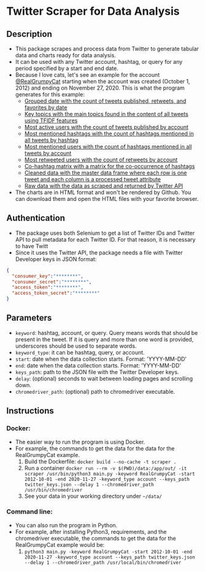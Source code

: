 # Twitter Scraper for Data Analysis

## Description
- This package scrapes and process data from Twitter to generate tabular data and charts ready for data analysis.
- It can be used with any Twitter account, hashtag, or query for any period specified by a start and end date.
- Because I love cats, let's see an example for the account [@RealGrumpyCat](https://twitter.com/RealGrumpyCat) starting when the account was created (October 1, 2012) and ending on November 27, 2020. This is what the program generates for this example:
  - [Grouped date with the count of tweets published, retweets, and favorites by date](https://github.com/Sayalave/twitter_scrapper/blob/master/example_output/realgrumpycat/grouped_date)
  - [Key topics with the main topics found in the content of all tweets using TFIDF features](https://github.com/Sayalave/twitter_scrapper/blob/master/example_output/realgrumpycat/key_topics)
  - [Most active users with the count of tweets published by account](https://github.com/Sayalave/twitter_scrapper/blob/master/example_output/realgrumpycat/most_active_users)
  - [Most mentioned hashtags with the count of hashtags mentioned in all tweets by hashtag](https://github.com/Sayalave/twitter_scrapper/blob/master/example_output/realgrumpycat/most_mentioned_hashtags)
  - [Most mentioned users with the count of hashtags mentioned in all tweets by account](https://github.com/Sayalave/twitter_scrapper/blob/master/example_output/realgrumpycat/most_mentioned_hashtags)
  - [Most retweeted users with the count of retweets by account](https://github.com/Sayalave/twitter_scrapper/tree/master/example_output/realgrumpycat/most_retweeted_users)
  - [Co-hashtag matrix with a matrix for the co-occurrence of hashtags](https://github.com/Sayalave/twitter_scrapper/blob/master/example_output/realgrumpycat/co_hashtags_matrix)
  - [Cleaned data with the master data frame where each row is one tweet and each column is a processed tweet attribute](https://github.com/Sayalave/twitter_scrapper/blob/master/example_output/realgrumpycat/clean_data)
  - [Raw data with the data as scraped and returned by Twitter API](https://github.com/Sayalave/twitter_scrapper/blob/master/example_output/realgrumpycat/raw_data)
- The charts are in HTML format and won't be rendered by Github. You can download them and open the HTML files with your favorite browser. 

## Authentication
- The package uses both Selenium to get a list of Twitter IDs and Twitter API to pull metadata for each Twitter ID. For that reason, it is necessary to have Twitt
- Since it uses the Twitter API, the package needs a file with Twitter Developer keys in JSON format:
```json
{
  "consumer_key":"********",
  "consumer_secret":"********",
  "access_token":"********",
  "access_token_secret":"********"
}
```

## Parameters

- `keyword`: hashtag, account, or query. Query means words that should be present in the tweet. If it is query and more than one word is provided, underscores should be used to separate words.
- `keyword_type`: it can be hashtag, query, or account.
- `start`: date when the data collection starts. Format: 'YYYY-MM-DD'
- `end`: date when the data collection starts. Format: 'YYYY-MM-DD'
- `keys_path`: path to the JSON file with the Twitter Developer keys.  
- `delay`: (optional) seconds to wait between loading pages and scrolling down. 
- `chromedriver_path`: (optional) path to chromedriver executable.


## Instructions
### Docker:
- The easier way to run the program is using Docker.
- For example, the commands to get the data for the data for the RealGrumpyCat example. 
  1. Build the Dockerfile: `docker build --no-cache -t scraper .`
  2. Run a container `docker run --rm -v $(PWD)/data:/app/out/ -it scraper /usr/bin/python3 main.py -keyword RealGrumpyCat -start 2012-10-01 -end 2020-11-27 -keyword_type account --keys_path twitter_keys.json --delay 1 --chromedriver_path /usr/bin/chromedriver`
  3. See your data in your working directory under `~/data/`

### Command line:
- You can also run the program in Python.
- For example, after installing Python3, requirements, and the chromedriver executable, the commands to get the data for the RealGrumpyCat example would be:
  1. `python3 main.py -keyword RealGrumpyCat -start 2012-10-01 -end 2020-11-27 -keyword_type account --keys_path twitter_keys.json --delay 1 --chromedriver_path /usr/local/bin/chromedriver`